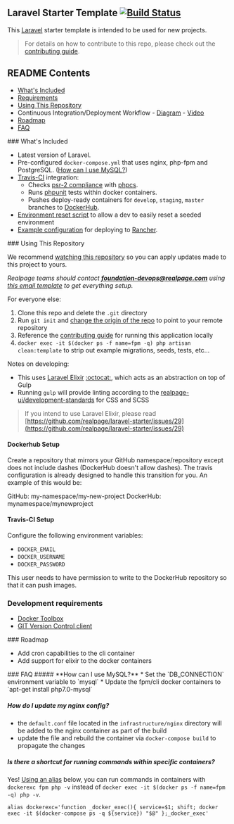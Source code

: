 ## Laravel Starter Template [![Build Status](https://travis-ci.org/realpage/laravel-starter.svg?branch=master)](https://travis-ci.org/realpage/laravel-starter)

This [Laravel](https://www.laravel.com) starter template is intended to be used for new projects.

> For details on how to contribute to this repo, please check out the [contributing guide](https://github.com/Realpage/laravel/blob/master/CONTRIBUTING.md).

## README Contents

* [What's Included](#whats-included)
* [Requirements](#requirements)
* [Using This Repository](#using-this-repo)
* Continuous Integration/Deployment Workflow - [Diagram](http://realpage.github.io/devops-documentation/foundation-deployment-technical-v1.png) - [Video](https://www.youtube.com/watch?v=vHpInByhQfM)
* [Roadmap](#roadmap)
* [FAQ](#faq)

<a name="whats-included" />
### What's Included

 * Latest version of Laravel.
 * Pre-configured `docker-compose.yml` that uses nginx, php-fpm and PostgreSQL. ([How can I use MySQL?](#use-mysql))
 * [Travis-CI](https://travis-ci.org) integration:
    * Checks [psr-2 compliance](https://github.com/php-fig/fig-standards/blob/master/accepted/PSR-2-coding-style-guide.md) with [phpcs](https://github.com/squizlabs/PHP_CodeSniffer).
    * Runs [phpunit](https://phpunit.de/) tests within docker containers.
    * Pushes deploy-ready containers for `develop`, `staging`, `master` branches to [DockerHub](http://hub.docker.com).
 * [Environment reset script](https://github.com/realpage/laravel-starter/blob/master/infrastructure/reset_environment.php) to allow a dev to easily reset a seeded environment
 * [Example configuration](infrastructure/rancher-example/README.md) for deploying to [Rancher](http://rancher.com).
    
<a name="using-this-repo" />
### Using This Repository

We recommend [watching this repository](https://help.github.com/articles/watching-repositories/) so you can apply updates made to this project to yours.

_Realpage teams should contact **foundation-devops@realpage.com** using [this email template](https://github.com/realpage/lumen-starter/wiki) to get everything setup._

For everyone else:

1. Clone this repo and delete the `.git` directory
2. Run `git init` and [change the origin of the repo](https://help.github.com/articles/changing-a-remote-s-url/) to point to your remote repository
3. Reference the [contributing guide](https://github.com/Realpage/laravel/blob/master/CONTRIBUTING.md) for running this application locally
4. `docker exec -it $(docker ps -f name=fpm -q) php artisan clean:template` to strip out example migrations, seeds, tests, etc...

Notes on developing:
  - This uses [Laravel Elixir](https://laravel.com/docs/master/elixir) [:octocat:](https://github.com/laravel/elixir), which acts as an abstraction on top of Gulp
  - Running `gulp` will provide linting according to the [realpage-ui/development-standards](https://github.com/realpage-ui/development-standards) for CSS and SCSS

> If you intend to use Laravel Elixir, please read [https://github.com/realpage/laravel-starter/issues/29](https://github.com/realpage/laravel-starter/issues/29) 

#### Dockerhub Setup

Create a repository that mirrors your GitHub namespace/repository except does not include dashes (DockerHub doesn't allow dashes).  The travis configuration is already designed to handle this transition for you.  An example of this would be:

GitHub: my-namespace/my-new-project
DockerHub: mynamespace/mynewproject

#### Travis-CI Setup

Configure the following environment variables:
 * `DOCKER_EMAIL`
 * `DOCKER_USERNAME`
 * `DOCKER_PASSWORD`

This user needs to have permission to write to the DockerHub repository so that it can push images.

### Development requirements

* [Docker Toolbox](https://www.docker.com/products/docker-toolbox)
* [GIT Version Control client](https://git-scm.com/)

<a name="roadmap" />
### Roadmap

 * Add cron capabilities to the cli container
 * Add support for elixir to the docker containers
 
<a name="faq" />
### FAQ

<a name="use-mysql" />
##### **How can I use MySQL?**
   * Set the `DB_CONNECTION` environment variable to `mysql`
   * Update the fpm/cli docker containers to `apt-get install php7.0-mysql`

##### **How do I update my nginx config?**
   * the `default.conf` file located in the `infrastructure/nginx` directory will be added to the nginx container as part of the build
   * update the file and rebuild the container via `docker-compose build` to propagate the changes

##### **Is there a shortcut for running commands within specific containers?**

Yes!  [Using an alias](http://askubuntu.com/a/17537/132639) below, you can run commands in containers with `dockerexc fpm php -v` instead of `docker exec -it $(docker ps -f name=fpm -q) php -v`.

```
alias dockerexc='function _docker_exec(){ service=$1; shift; docker exec -it $(docker-compose ps -q ${service}) "$@" };_docker_exec'
```
